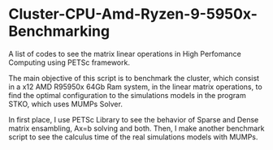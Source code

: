 # Cluster-CPU-Amd-Ryzen-9-5950x-Benchmarking
A list of codes to see the matrix linear operations in High Perfomance Computing using PETSc framework.

The main objective of this script is to benchmark the cluster, which consist in a x12 AMD R95950x 64Gb Ram system, in the linear matrix operations, to find the optimal configuration to the simulations models in the program STKO, which uses MUMPs Solver.

In first place, I use PETSc Library to see the behavior of Sparse and Dense matrix ensambling, Ax=b solving and both. Then, I make another benchmark script to see the calculus time of the real simulations models with MUMPs.
